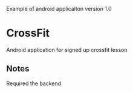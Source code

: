 Example of android applicaiton version 1.0

# CrossFit
Android application for signed up crossfit lesson 

## Notes
Required the backend

